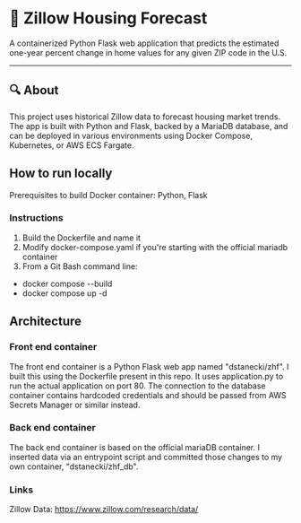 # 🏡 Zillow Housing Forecast

A containerized Python Flask web application that predicts the estimated one-year percent change in home values for any given ZIP code in the U.S.

---

## 🔍 About

This project uses historical Zillow data to forecast housing market trends. The app is built with Python and Flask, backed by a MariaDB database, and can be deployed in various environments using Docker Compose, Kubernetes, or AWS ECS Fargate.

## How to run locally

Prerequisites to build Docker container: Python, Flask

### Instructions
1. Build the Dockerfile and name it
2. Modify docker-compose.yaml if you're starting with the official mariadb container
3. From a Git Bash command line:
* docker compose --build
* docker compose up -d

## Architecture

### Front end container 
The front end container is a Python Flask web app named "dstanecki/zhf". I built this using the Dockerfile present in this repo. It uses application.py to run the actual application on port 80. The connection to the database container contains hardcoded credentials and should be passed from AWS Secrets Manager or similar instead. 

### Back end container
The back end container is based on the official mariaDB container. I inserted data via an entrypoint script and committed those changes to my own container, "dstanecki/zhf_db". 

### Links
Zillow Data: https://www.zillow.com/research/data/
